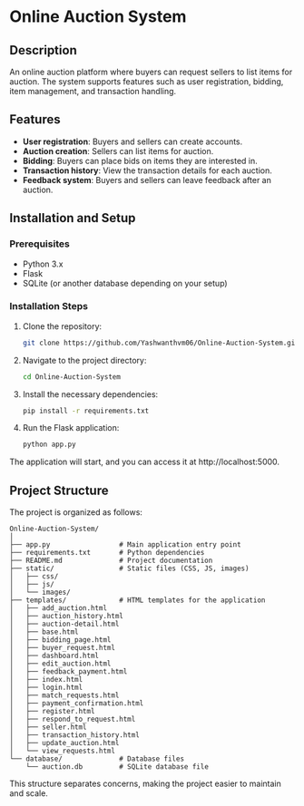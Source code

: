 # Online Auction System

## Description
An online auction platform where buyers can request sellers to list items for auction. The system supports features such as user registration, bidding, item management, and transaction handling.

## Features
- **User registration**: Buyers and sellers can create accounts.
- **Auction creation**: Sellers can list items for auction.
- **Bidding**: Buyers can place bids on items they are interested in.
- **Transaction history**: View the transaction details for each auction.
- **Feedback system**: Buyers and sellers can leave feedback after an auction.

## Installation and Setup

### Prerequisites
- Python 3.x
- Flask
- SQLite (or another database depending on your setup)

### Installation Steps
1. Clone the repository:
   ```bash
   git clone https://github.com/Yashwanthvm06/Online-Auction-System.git
   ```
2. Navigate to the project directory:
   ```bash
   cd Online-Auction-System
   ```
3. Install the necessary dependencies:
   ```bash
   pip install -r requirements.txt
   ```
4. Run the Flask application:
   ```bash
   python app.py
   ```
The application will start, and you can access it at http://localhost:5000.

## Project Structure

The project is organized as follows:

```
Online-Auction-System/
│
├── app.py                 # Main application entry point
├── requirements.txt       # Python dependencies
├── README.md              # Project documentation
├── static/                # Static files (CSS, JS, images)
│   ├── css/
│   ├── js/
│   └── images/
├── templates/             # HTML templates for the application
│   ├── add_auction.html
│   ├── auction_history.html
│   ├── auction-detail.html
│   ├── base.html
│   ├── bidding_page.html
│   ├── buyer_request.html
│   ├── dashboard.html
│   ├── edit_auction.html
│   ├── feedback_payment.html
│   ├── index.html
│   ├── login.html
│   ├── match_requests.html
│   ├── payment_confirmation.html
│   ├── register.html
│   ├── respond_to_request.html
│   ├── seller.html
│   ├── transaction_history.html
│   ├── update_auction.html
│   └── view_requests.html
└── database/              # Database files
    └── auction.db         # SQLite database file
```

This structure separates concerns, making the project easier to maintain and scale.

